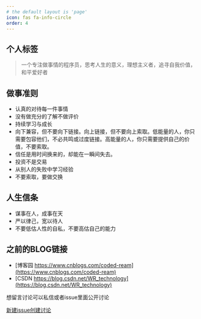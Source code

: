 ```yaml
---
# the default layout is 'page'
icon: fas fa-info-circle
order: 4
---
```


## 个人标签 

> 一个专注做事情的程序员，思考人生的意义，理想主义者，追寻自我价值，和平爱好者


## 做事准则

* 认真的对待每一件事情
* 没有做充分的了解不做评价
* 持续学习与成长
* 向下兼容，但不要向下链接。向上链接，但不要向上索取。低能量的人，你只需要包容他们，不必共鸣或过度链接。高能量的人，你只需要提供自己的价值，不要索取。
* 信任是用时间换来的，却能在一瞬间失去。
* 投资不是交易
* 从别人的失败中学习经验
* 不要索取，要做交换

## 人生信条

* 谋事在人，成事在天
* 严以律己，宽以待人
* 不要低估人性的自私，不要高估自己的能力

## 之前的BLOG链接

* [博客园 https://www.cnblogs.com/coded-ream](https://www.cnblogs.com/coded-ream)
* [CSDN https://blog.csdn.net/WR_technology](https://blog.csdn.net/WR_technology)


想留言讨论可以私信或者issue里面公开讨论

[新建issue创建讨论](https://github.com/wurong98/wurong98.github.io/issues/new)